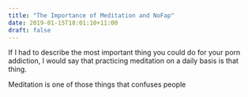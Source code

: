 ```yaml
---
title: "The Importance of Meditation and NoFap"
date: 2019-01-15T18:01:10+11:00
draft: false
---
```


If I had to describe the most important thing you could do for your porn addiction, I would say that practicing meditation on a daily basis is that thing. 

Meditation is one of those things that confuses people 